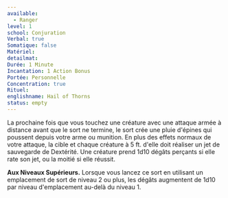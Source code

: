 ```yaml
---
available:
  - Ranger
level: 1
school: Conjuration
Verbal: true
Somatique: false
Matériel:
detailmat:
Durée: 1 Minute
Incantation: 1 Action Bonus
Portée: Personnelle
Concentration: true
Rituel:
englishname: Hail of Thorns
status: empty
---
```

La prochaine fois que vous touchez une créature avec une attaque armée à distance avant que le sort ne termine, le sort crée une pluie d'épines qui poussent depuis votre arme ou munition. En plus des effets normaux de votre attaque, la cible et chaque créature à 5 ft. d'elle doit réaliser un jet de sauvegarde de Dextérité. Une créature prend 1d10 dégâts perçants si elle rate son jet, ou la moitié si elle réussit.

**Aux Niveaux Supérieurs.** Lorsque vous lancez ce sort en utilisant un emplacement de sort de niveau 2 ou plus, les dégâts augmentent de 1d10 par niveau d'emplacement au-delà du niveau 1.
